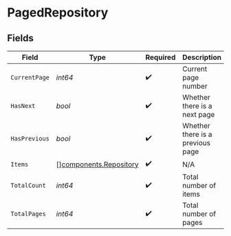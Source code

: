 # PagedRepository


## Fields

| Field                                                            | Type                                                             | Required                                                         | Description                                                      |
| ---------------------------------------------------------------- | ---------------------------------------------------------------- | ---------------------------------------------------------------- | ---------------------------------------------------------------- |
| `CurrentPage`                                                    | *int64*                                                          | :heavy_check_mark:                                               | Current page number                                              |
| `HasNext`                                                        | *bool*                                                           | :heavy_check_mark:                                               | Whether there is a next page                                     |
| `HasPrevious`                                                    | *bool*                                                           | :heavy_check_mark:                                               | Whether there is a previous page                                 |
| `Items`                                                          | [][components.Repository](../../models/components/repository.md) | :heavy_check_mark:                                               | N/A                                                              |
| `TotalCount`                                                     | *int64*                                                          | :heavy_check_mark:                                               | Total number of items                                            |
| `TotalPages`                                                     | *int64*                                                          | :heavy_check_mark:                                               | Total number of pages                                            |